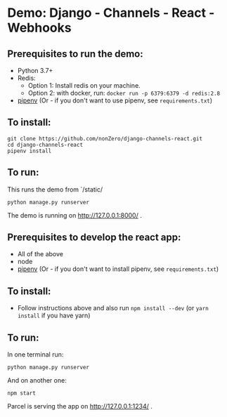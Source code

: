 # Demo: Django - Channels - React - Webhooks

## Prerequisites to run the demo:    
* Python 3.7+
* Redis:
    * Option 1: Install redis on your machine.
    * Option 2: with docker, run: `docker run -p 6379:6379 -d redis:2.8`
* [pipenv](https://pipenv.kennethreitz.org/en/latest/) (Or - if you don't want to use pipenv, see `requirements.txt`)

## To install:

    git clone https://github.com/nonZero/django-channels-react.git
    cd django-channels-react
    pipenv install

## To run:
This runs the demo from `/static/
   
    python manage.py runserver
    
The demo is running on <http://127.0.0.1:8000/> .



## Prerequisites to develop the react app:    
* All of the above
* node
* [pipenv](https://pipenv.kennethreitz.org/en/latest/) (Or - if you don't want to install pipenv, see `requirements.txt`)

## To install:

* Follow instructions above and also run `npm install --dev` (or `yarn install` if you have yarn)  

## To run:
    
In one terminal run:
    
    python manage.py runserver
    
And on another one:

    npm start

Parcel is serving the app on <http://127.0.0.1:1234/> .    
    

